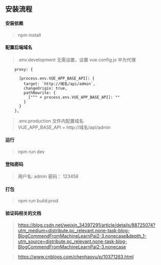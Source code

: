 ## 安装流程

#### 安装依赖

> npm install

#### 配置后端域名

> .env.development 无需设置，设置 vue.config.js 中为代理

```
    proxy: {

      [process.env.VUE_APP_BASE_API]: {
        target: `http://域名/api/admin`,
        changeOrigin: true,
        pathRewrite: {
          ["^" + process.env.VUE_APP_BASE_API]: ""
        }
      }
    },
```

> .env.production 文件内配置域名  
> VUE_APP_BASE_API = http://域名/api/admin

#### 运行

> npm run dev

#### 登陆密码

> 用户名: admin 密码： 123456

#### 打包

> npm run build:prod

#### 验证码相关的文档

> https://blog.csdn.net/weixin_34397291/article/details/88725074?utm_medium=distribute.pc_relevant.none-task-blog-BlogCommendFromMachineLearnPai2-3.nonecase&depth_1-utm_source=distribute.pc_relevant.none-task-blog-BlogCommendFromMachineLearnPai2-3.nonecase

> https://www.cnblogs.com/chenhaoyu/p/10371263.html
